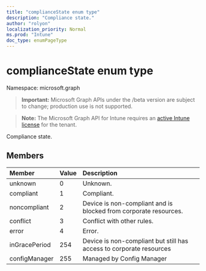 ```yaml
---
title: "complianceState enum type"
description: "Compliance state."
author: "rolyon"
localization_priority: Normal
ms.prod: "Intune"
doc_type: enumPageType
---
```


# complianceState enum type

Namespace: microsoft.graph

> **Important:** Microsoft Graph APIs under the /beta version are subject to change; production use is not supported.

> **Note:** The Microsoft Graph API for Intune requires an [active Intune license](https://go.microsoft.com/fwlink/?linkid=839381) for the tenant.

Compliance state.

## Members
|Member|Value|Description|
|:---|:---|:---|
|unknown|0|Unknown.|
|compliant|1|Compliant.|
|noncompliant|2|Device is non-compliant and is blocked from corporate resources.|
|conflict|3|Conflict with other rules.|
|error|4|Error.|
|inGracePeriod|254|Device is non-compliant but still has access to corporate resources|
|configManager|255|Managed by Config Manager|



